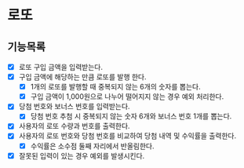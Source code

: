 # 로또

## 기능목록

- [x] 로또 구입 금액을 입력받는다.
- [x] 구입 금액에 해당하는 만큼 로또를 발행 한다.
  - [x] 1개의 로또를 발행할 때 중복되지 않는 6개의 숫자를 뽑는다.
  - [x] 구입 금액이 1,000원으로 나누어 떨어지지 않는 경우 예외 처리한다.
- [x] 당첨 번호와 보너스 번호를 입력받는다. 
  - [x] 당첨 번호 추첨 시 중복되지 않는 숫자 6개와 보너스 번호 1개를 뽑는다.
- [x] 사용자의 로또 수량과 번호를 출력한다.
- [x] 사용자의 로또 번호와 당첨 번호를 비교하여 당첨 내역 및 수익률을 출력한다.
  - [x] 수익률은 소수점 둘째 자리에서 반올림한다.
- [x] 잘못된 입력이 있는 경우 예외를 발생시킨다.
